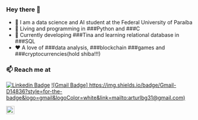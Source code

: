 ### Hey there 👋

- 🤖 I am a data science and AI student at the Federal University of Paraíba
- 🐍 Living and programming in ###Python and ###C
- 📲 Currently developing ###Tina and learning relational database in ###SQL
- ❤️ A love of ###data analysis, ###blockchain ###games and ###cryptocurrencies(hold shiba!!!)

### 📫 Reach me at 

[![Linkedin Badge](	https://img.shields.io/badge/Gmail-D14836?style=for-the-badge&logo=gmail&logoColor=white&link=https://www.linkedin.com/in/artur-luis-273a1817a/)](https://www.linkedin.com/in/artur-luis-273a1817a/)
[![Gmail Badge]	https://img.shields.io/badge/Gmail-D14836?style=for-the-badge&logo=gmail&logoColor=white&link=mailto:arturlbg31@gmail.com)](mailto:arturlbg31@gmail.com)

<a href="https://www.linkedin.com/in/artur-luis-273a1817a/">
  <img align="center" alt="Artur Linkedin" width="22px" src="https://raw.githubusercontent.com/peterthehan/peterthehan/master/assets/linkedin.svg" />
</a>
